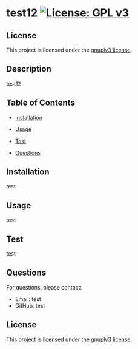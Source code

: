# test12 [![License: GPL v3](https://img.shields.io/badge/License-GPLv3-blue.svg)](https://www.gnu.org/licenses/gpl-3.0)

## License

This project is licensed under the [gnuplv3 license](https://www.gnu.org/licenses/gpl-3.0).

## Description

test12

## Table of Contents

- [Installation](#installation)
- [Usage](#usage)
- [Test](#test)

- [Questions](#questions)


## Installation

test

## Usage

test 

## Test

test


## Questions

For questions, please contact:

- Email: test
- GitHub: test


## License

This project is licensed under the [gnuplv3 license](https://www.gnu.org/licenses/gpl-3.0).